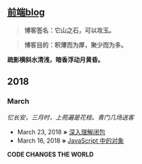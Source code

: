 ## [前端blog](http://qdxmq.com/)

> **博客签名：它山之石，可以攻玉。**

> **博客目的：积薄而为厚，聚少而为多。**

**疏影横斜水清浅，暗香浮动月黄昏。** 

## 2018
### March
*忆长安，三月时，上苑遍是花枝。青门几场送客*
* March 23, 2018 **»** [深入理解闭包](https://github.com/abielzhang/blog/issues/2)
* March 16, 2018 **»** [JavaScript 中的对象](https://github.com/abielzhang/blog/issues/1)


**CODE CHANGES THE WORLD** 
